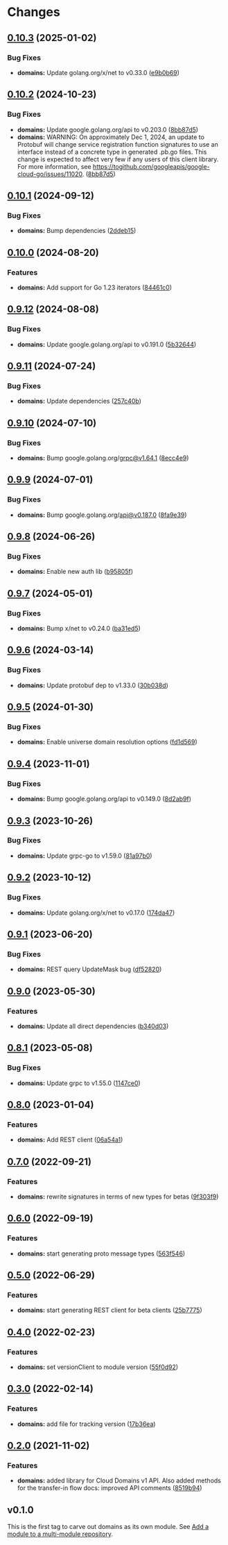 # Changes

## [0.10.3](https://github.com/googleapis/google-cloud-go/compare/domains/v0.10.2...domains/v0.10.3) (2025-01-02)


### Bug Fixes

* **domains:** Update golang.org/x/net to v0.33.0 ([e9b0b69](https://github.com/googleapis/google-cloud-go/commit/e9b0b69644ea5b276cacff0a707e8a5e87efafc9))

## [0.10.2](https://github.com/googleapis/google-cloud-go/compare/domains/v0.10.1...domains/v0.10.2) (2024-10-23)


### Bug Fixes

* **domains:** Update google.golang.org/api to v0.203.0 ([8bb87d5](https://github.com/googleapis/google-cloud-go/commit/8bb87d56af1cba736e0fe243979723e747e5e11e))
* **domains:** WARNING: On approximately Dec 1, 2024, an update to Protobuf will change service registration function signatures to use an interface instead of a concrete type in generated .pb.go files. This change is expected to affect very few if any users of this client library. For more information, see https://togithub.com/googleapis/google-cloud-go/issues/11020. ([8bb87d5](https://github.com/googleapis/google-cloud-go/commit/8bb87d56af1cba736e0fe243979723e747e5e11e))

## [0.10.1](https://github.com/googleapis/google-cloud-go/compare/domains/v0.10.0...domains/v0.10.1) (2024-09-12)


### Bug Fixes

* **domains:** Bump dependencies ([2ddeb15](https://github.com/googleapis/google-cloud-go/commit/2ddeb1544a53188a7592046b98913982f1b0cf04))

## [0.10.0](https://github.com/googleapis/google-cloud-go/compare/domains/v0.9.12...domains/v0.10.0) (2024-08-20)


### Features

* **domains:** Add support for Go 1.23 iterators ([84461c0](https://github.com/googleapis/google-cloud-go/commit/84461c0ba464ec2f951987ba60030e37c8a8fc18))

## [0.9.12](https://github.com/googleapis/google-cloud-go/compare/domains/v0.9.11...domains/v0.9.12) (2024-08-08)


### Bug Fixes

* **domains:** Update google.golang.org/api to v0.191.0 ([5b32644](https://github.com/googleapis/google-cloud-go/commit/5b32644eb82eb6bd6021f80b4fad471c60fb9d73))

## [0.9.11](https://github.com/googleapis/google-cloud-go/compare/domains/v0.9.10...domains/v0.9.11) (2024-07-24)


### Bug Fixes

* **domains:** Update dependencies ([257c40b](https://github.com/googleapis/google-cloud-go/commit/257c40bd6d7e59730017cf32bda8823d7a232758))

## [0.9.10](https://github.com/googleapis/google-cloud-go/compare/domains/v0.9.9...domains/v0.9.10) (2024-07-10)


### Bug Fixes

* **domains:** Bump google.golang.org/grpc@v1.64.1 ([8ecc4e9](https://github.com/googleapis/google-cloud-go/commit/8ecc4e9622e5bbe9b90384d5848ab816027226c5))

## [0.9.9](https://github.com/googleapis/google-cloud-go/compare/domains/v0.9.8...domains/v0.9.9) (2024-07-01)


### Bug Fixes

* **domains:** Bump google.golang.org/api@v0.187.0 ([8fa9e39](https://github.com/googleapis/google-cloud-go/commit/8fa9e398e512fd8533fd49060371e61b5725a85b))

## [0.9.8](https://github.com/googleapis/google-cloud-go/compare/domains/v0.9.7...domains/v0.9.8) (2024-06-26)


### Bug Fixes

* **domains:** Enable new auth lib ([b95805f](https://github.com/googleapis/google-cloud-go/commit/b95805f4c87d3e8d10ea23bd7a2d68d7a4157568))

## [0.9.7](https://github.com/googleapis/google-cloud-go/compare/domains/v0.9.6...domains/v0.9.7) (2024-05-01)


### Bug Fixes

* **domains:** Bump x/net to v0.24.0 ([ba31ed5](https://github.com/googleapis/google-cloud-go/commit/ba31ed5fda2c9664f2e1cf972469295e63deb5b4))

## [0.9.6](https://github.com/googleapis/google-cloud-go/compare/domains/v0.9.5...domains/v0.9.6) (2024-03-14)


### Bug Fixes

* **domains:** Update protobuf dep to v1.33.0 ([30b038d](https://github.com/googleapis/google-cloud-go/commit/30b038d8cac0b8cd5dd4761c87f3f298760dd33a))

## [0.9.5](https://github.com/googleapis/google-cloud-go/compare/domains/v0.9.4...domains/v0.9.5) (2024-01-30)


### Bug Fixes

* **domains:** Enable universe domain resolution options ([fd1d569](https://github.com/googleapis/google-cloud-go/commit/fd1d56930fa8a747be35a224611f4797b8aeb698))

## [0.9.4](https://github.com/googleapis/google-cloud-go/compare/domains/v0.9.3...domains/v0.9.4) (2023-11-01)


### Bug Fixes

* **domains:** Bump google.golang.org/api to v0.149.0 ([8d2ab9f](https://github.com/googleapis/google-cloud-go/commit/8d2ab9f320a86c1c0fab90513fc05861561d0880))

## [0.9.3](https://github.com/googleapis/google-cloud-go/compare/domains/v0.9.2...domains/v0.9.3) (2023-10-26)


### Bug Fixes

* **domains:** Update grpc-go to v1.59.0 ([81a97b0](https://github.com/googleapis/google-cloud-go/commit/81a97b06cb28b25432e4ece595c55a9857e960b7))

## [0.9.2](https://github.com/googleapis/google-cloud-go/compare/domains/v0.9.1...domains/v0.9.2) (2023-10-12)


### Bug Fixes

* **domains:** Update golang.org/x/net to v0.17.0 ([174da47](https://github.com/googleapis/google-cloud-go/commit/174da47254fefb12921bbfc65b7829a453af6f5d))

## [0.9.1](https://github.com/googleapis/google-cloud-go/compare/domains/v0.9.0...domains/v0.9.1) (2023-06-20)


### Bug Fixes

* **domains:** REST query UpdateMask bug ([df52820](https://github.com/googleapis/google-cloud-go/commit/df52820b0e7721954809a8aa8700b93c5662dc9b))

## [0.9.0](https://github.com/googleapis/google-cloud-go/compare/domains/v0.8.1...domains/v0.9.0) (2023-05-30)


### Features

* **domains:** Update all direct dependencies ([b340d03](https://github.com/googleapis/google-cloud-go/commit/b340d030f2b52a4ce48846ce63984b28583abde6))

## [0.8.1](https://github.com/googleapis/google-cloud-go/compare/domains/v0.8.0...domains/v0.8.1) (2023-05-08)


### Bug Fixes

* **domains:** Update grpc to v1.55.0 ([1147ce0](https://github.com/googleapis/google-cloud-go/commit/1147ce02a990276ca4f8ab7a1ab65c14da4450ef))

## [0.8.0](https://github.com/googleapis/google-cloud-go/compare/domains/v0.7.0...domains/v0.8.0) (2023-01-04)


### Features

* **domains:** Add REST client ([06a54a1](https://github.com/googleapis/google-cloud-go/commit/06a54a16a5866cce966547c51e203b9e09a25bc0))

## [0.7.0](https://github.com/googleapis/google-cloud-go/compare/domains/v0.6.0...domains/v0.7.0) (2022-09-21)


### Features

* **domains:** rewrite signatures in terms of new types for betas ([9f303f9](https://github.com/googleapis/google-cloud-go/commit/9f303f9efc2e919a9a6bd828f3cdb1fcb3b8b390))

## [0.6.0](https://github.com/googleapis/google-cloud-go/compare/domains/v0.5.0...domains/v0.6.0) (2022-09-19)


### Features

* **domains:** start generating proto message types ([563f546](https://github.com/googleapis/google-cloud-go/commit/563f546262e68102644db64134d1071fc8caa383))

## [0.5.0](https://github.com/googleapis/google-cloud-go/compare/domains/v0.4.0...domains/v0.5.0) (2022-06-29)


### Features

* **domains:** start generating REST client for beta clients ([25b7775](https://github.com/googleapis/google-cloud-go/commit/25b77757c1e6f372e03bf99ab7461264bba48d26))

## [0.4.0](https://github.com/googleapis/google-cloud-go/compare/domains/v0.3.0...domains/v0.4.0) (2022-02-23)


### Features

* **domains:** set versionClient to module version ([55f0d92](https://github.com/googleapis/google-cloud-go/commit/55f0d92bf112f14b024b4ab0076c9875a17423c9))

## [0.3.0](https://github.com/googleapis/google-cloud-go/compare/domains/v0.2.0...domains/v0.3.0) (2022-02-14)


### Features

* **domains:** add file for tracking version ([17b36ea](https://github.com/googleapis/google-cloud-go/commit/17b36ead42a96b1a01105122074e65164357519e))

## [0.2.0](https://www.github.com/googleapis/google-cloud-go/compare/domains/v0.1.0...domains/v0.2.0) (2021-11-02)


### Features

* **domains:** added library for Cloud Domains v1 API. Also added methods for the transfer-in flow docs: improved API comments ([8519b94](https://www.github.com/googleapis/google-cloud-go/commit/8519b948fee5dc82d39300c4d96e92c85fe78fe6))

## v0.1.0

This is the first tag to carve out domains as its own module. See
[Add a module to a multi-module repository](https://github.com/golang/go/wiki/Modules#is-it-possible-to-add-a-module-to-a-multi-module-repository).
